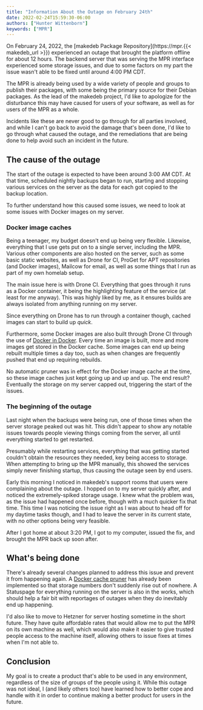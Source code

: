 ```yaml
---
title: "Information About the Outage on February 24th"
date: 2022-02-24T15:59:30-06:00
authors: ["Hunter Wittenborn"]
keywords: ["MPR"]
---
```


On February 24, 2022, the [makedeb Package Repository](https://mpr.{{< makedeb_url >}}) experienced an outage that brought the platform offline for about 12 hours. The backend server that was serving the MPR interface experienced some storage issues, and due to some factors on my part the issue wasn't able to be fixed until around 4:00 PM CDT.

The MPR is already being used by a wide variety of people and groups to publish their packages, with some being the primary source for their Debian packages. As the lead of the makedeb project, I'd like to apologize for the disturbance this may have caused for users of your software, as well as for users of the MPR as a whole.

Incidents like these are never good to go through for all parties involved, and while I can't go back to avoid the damage that's been done, I'd like to go through what caused the outage, and the remediations that are being done to help avoid such an incident in the future.

## The cause of the outage

The start of the outage is expected to have been around 3:00 AM CDT. At that time, scheduled nightly backups began to run, starting and stopping various services on the server as the data for each got copied to the backup location.

To further understand how this caused some issues, we need to look at some issues with Docker images on my server.

### Docker image caches

Being a teenager, my budget doesn't end up being very flexible. Likewise, everything that I use gets put on to a single server, including the MPR. Various other components are also hosted on the server, such as some basic static websites, as well as Drone for CI, ProGet for APT repositories (and Docker images), Mailcow for email, as well as some things that I run as part of my own homelab setup.

The main issue here is with Drone CI. Everything that goes through it runs as a Docker container, it being the highlighting feature of the service (at least for me anyway). This was highly liked by me, as it ensures builds are always isolated from anything running on my server.

Since everything on Drone has to run through a container though, cached images can start to build up *quick*.

Furthermore, some Docker images are also built through Drone CI through the use of [Docker in Docker](https://www.docker.com/blog/docker-can-now-run-within-docker/). Every time an image is built, more and more images get stored in the Docker cache. Some images can end up being rebuilt multiple times a day too, such as when changes are frequently pushed that end up requiring rebuilds.

No automatic pruner was in effect for the Docker image cache at the time, so these image caches just kept going up and up and up. The end result? Eventually the storage on my server capped out, triggering the start of the issues.

### The beginning of the outage

Last night when the backups were being run, one of those times when the server storage peaked out was hit. This didn't appear to show any notable issues towards people viewing things coming from the server, all until everything started to get restarted.

Presumably while restarting services, everything that was getting started couldn't obtain the resources they needed, key being access to storage. When attempting to bring up the MPR manually, this showed the services simply never finishing startup, thus causing the outage seen by end users.

Early this morning I noticed in makedeb's support rooms that users were complaining about the outage. I hopped on to my server quickly after, and noticed the extremely-spiked storage usage. I knew what the problem was, as the issue had happened once before, though with a much quicker fix that time. This time I was noticing the issue right as I was about to head off for my daytime tasks though, and I had to leave the server in its current state, with no other options being very feasible.

After I got home at about 3:20 PM, I got to my computer, issued the fix, and brought the MPR back up soon after.

## What's being done

There's already several changes planned to address this issue and prevent it from happening again. A [Docker cache pruner](https://github.com/hwittenborn/infrastructure/commit/0e5f7b6e12febde818c121fe6209d9bd31309356) has already been implemented so that storage numbers don't suddenly rise out of nowhere. A Statuspage for everything running on the server is also in the works, which should help a fair bit with reportages of outages when they do inevitably end up happening.

I'd also like to move to Hetzner for server hosting sometime in the short future. They have quite affordable rates that would allow me to put the MPR on its own machine as well, which would also make it easier to give trusted people access to the machine itself, allowing others to issue fixes at times when I'm not able to.

## Conclusion

My goal is to create a product that's able to be used in any environment, regardless of the size of groups of the people using it. While this outage was not ideal, I (and likely others too) have learned how to better cope and handle with it in order to continue making a better product for users in the future.
